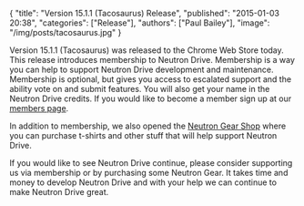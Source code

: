{
  "title": "Version 15.1.1 (Tacosaurus) Release",
  "published": "2015-01-03 20:38",
  "categories": ["Release"],
  "authors": ["Paul Bailey"],
  "image": "/img/posts/tacosaurus.jpg"
}

Version 15.1.1 (Tacosaurus) was released to the Chrome Web Store today. This release introduces membership to Neutron Drive. Membership is a way you can help to support Neutron Drive development and maintenance. Membership is optional, but gives you access to escalated support and the ability vote on and submit features. You will also get your name in the Neutron Drive credits. If you would like to become a member sign up at our [members page](https://super.neutrondrive.com/members/).

In addition to membership, we also opened the [Neutron Gear Shop](http://neutron.spreadshirt.com/) where you can purchase t-shirts and other stuff that will help support Neutron Drive.

If you would like to see Neutron Drive continue, please consider supporting us via membership or by purchasing some Neutron Gear. It takes time and money to develop Neutron Drive and with your help we can continue to make Neutron Drive great.